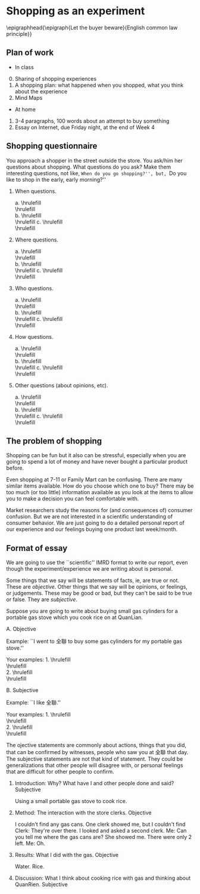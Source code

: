 # Shopping as an experiment

\epigraphhead{\epigraph{Let the buyer beware}{English common law principle}}

## Plan of work
	
* In class

0. Sharing of shopping experiences
1. A shopping plan: what happened when you shopped, what you think about the experience
3. Mind Maps

* At home

1. 3-4 paragraphs, 100 words about an attempt to buy something
2. Essay on Internet, due Friday night, at the end of Week 4

## Shopping questionnaire

You approach a shopper in the street outside the store. You ask/him her questions about shopping. What questions do you ask?
Make them interesting questions, not like, ``When do you go shopping?'', but, ``Do you like to shop in the early, early morning?''

1. When questions.

    a. \hrulefill \
    \hrulefill \
    b. \hrulefill \
    \hrulefill
    c. \hrulefill \
    \hrulefill


1. Where questions.

    a. \hrulefill \
    \hrulefill \
    b. \hrulefill \
    \hrulefill
    c. \hrulefill \
    \hrulefill


1. Who questions.

    a. \hrulefill \
    \hrulefill \
    b. \hrulefill \
    \hrulefill
    c. \hrulefill \
    \hrulefill

1. How questions.

    a. \hrulefill \
    \hrulefill \
    b. \hrulefill \
    \hrulefill
    c. \hrulefill \
    \hrulefill

1. Other questions (about opinions, etc).

    a. \hrulefill \
    \hrulefill \
    b. \hrulefill \
    \hrulefill
    c. \hrulefill \
    \hrulefill




## The problem of shopping

Shopping can be fun but it also can be stressful, especially when you are going to spend a lot of money and have never bought a particular product before.

Even shopping at 7-11 or Family Mart can be confusing. There are many similar items available. How do you choose which one to buy? There may be too much (or too little) information available as you look at the items to allow you to make a decision you can feel comfortable with.

Market researchers study the reasons for (and consequences of) consumer confusion. But we are not interested in a scientific understanding of consumer behavior. We are just going to do a detailed personal report of our experience and our feelings buying one product last week/month.

## Format of essay

We are going to use the ``scientific'' IMRD format to write our report, even though the experiment/experience we are writing about is personal.

Some things that we say will be statements of facts, ie, are true or not. These are *objective*. Other things that we say will be opinions, or feelings, or judgements. These may be good or bad, but they can't be said to be true or false. They are *subjective*.

Suppose you are going to write about buying small gas cylinders for a portable gas stove which you cook rice on at QuanLian.

A.  Objective

Example: ``I went to 全聯 to buy some gas cylinders for my portable gas stove.''

Your examples: 1. \hrulefill \
\hrulefill \
2. \hrulefill \
\hrulefill

B.  Subjective

Example: ``I like 全聯.''

Your examples: 1. \hrulefill \
\hrulefill \
2. \hrulefill \
\hrulefill

The ojective statements are commonly about actions, things that you did, that can be confirmed by witnesses, people who saw you at 全聯 that day. The subjective statements are not that kind of statement. They could be generalizations that other people will disagree with, or personal feelings that are difficult for other people to confirm.

1. Introduction: Why? What have I and other people done and said? Subjective

   Using a small portable gas stove to cook rice.

2. Method: The interaction with the store clerks. Objective

   I couldn't find any gas cans. One clerk showed me, but I couldn't find
   Clerk: They're over there.
   I looked and asked a second clerk.
   Me: Can you tell me where the gas cans are?
   She showed me. There were only 2 left.
   Me: Oh.

3. Results: What I did with the gas. Objective

   Water. Rice.

4. Discussion: What I think about cooking rice with gas and thinking about QuanRien.
   Subjective

